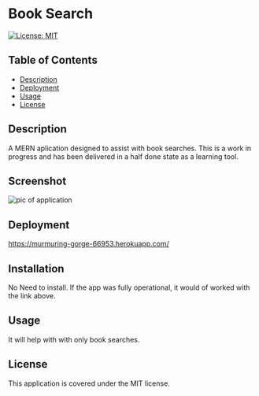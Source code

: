 # Book Search
[![License: MIT](https://img.shields.io/badge/license-MIT-yellow)](https://opensource.org/licenses/MIT)
## Table of Contents

* [Description](#description)
* [Deployment](#deployment)
* [Usage](#usage)
* [License](#license)
## Description
A MERN aplication designed to assist with book searches.  This is a work in progress and has been delivered in a half done state as a learning tool.
## Screenshot
![pic of application](https://i.imgur.com/yKu8DNH.jpg)


## Deployment
https://murmuring-gorge-66953.herokuapp.com/

## Installation

No Need to install.  If the app was fully operational, it would of worked with the link above.

## Usage

It will help with with only book searches.


## License

This application is covered under the MIT license.



